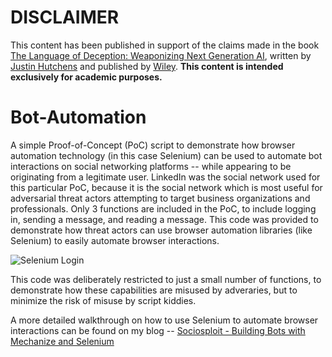# DISCLAIMER
This content has been published in support of the claims made in the book [The Language of Deception: Weaponizing Next Generation AI](https://www.amazon.com/Language-Deception-Weaponizing-Next-Generation/dp/1394222548/), written by [Justin Hutchens](https://www.linkedin.com/in/justinhutchens/) and published by [Wiley](https://www.wiley.com/). **This content is intended exclusively for academic purposes.**

# Bot-Automation
A simple Proof-of-Concept (PoC) script to demonstrate how browser automation technology (in this case Selenium) can be used to automate bot interactions on social networking platforms -- while appearing to be originating from a legitimate user. LinkedIn was the social network used for this particular PoC, because it is the social network which is most useful for adversarial threat actors attempting to target business organizations and professionals. Only 3 functions are included in the PoC, to include logging in, sending a message, and reading a message. This code was provided to demonstrate how threat actors can use browser automation libraries (like Selenium) to easily automate browser interactions.

![Selenium Login](https://1.bp.blogspot.com/-S4rd76RvAo4/XaveGnmXSRI/AAAAAAAACjI/IR3Uyvl0gTMjXkrirdr1uH6U8aWeA5I0QCLcBGAsYHQ/s1600/selenium.gif)

This code was deliberately restricted to just a small number of functions, to demonstrate how these capabilities are misused by adveraries, but to minimize the risk of misuse by script kiddies.

A more detailed walkthrough on how to use Selenium to automate browser interactions can be found on my blog -- [Sociosploit - Building Bots with Mechanize and Selenium](https://www.sociosploit.com/2019/10/building-bots-with-mechanize-and.html)

